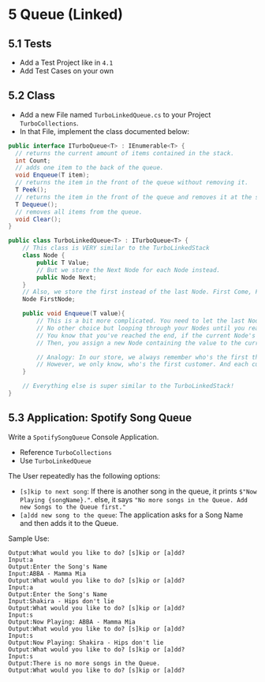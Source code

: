 # 5 Queue (Linked)

## 5.1 Tests
- Add a Test Project like in `4.1`
- Add Test Cases on your own

## 5.2 Class
- Add a new File named `TurboLinkedQueue.cs` to your Project `TurboCollections`.
- In that File, implement the class documented below:

```cs
public interface ITurboQueue<T> : IEnumerable<T> {
  // returns the current amount of items contained in the stack.
  int Count;
  // adds one item to the back of the queue.
  void Enqueue(T item);
  // returns the item in the front of the queue without removing it.
  T Peek();
  // returns the item in the front of the queue and removes it at the same time.
  T Dequeue();
  // removes all items from the queue.
  void Clear();
}
```

```cs
public class TurboLinkedQueue<T> : ITurboQueue<T> {
    // This class is VERY similar to the TurboLinkedStack
    class Node {
        public T Value;
        // But we store the Next Node for each Node instead.
        public Node Next;
    }
    // Also, we store the first instead of the last Node. First Come, First Serve.
    Node FirstNode;

    public void Enqueue(T value){
        // This is a bit more complicated. You need to let the last Node in the Queue know who's next after him.
        // No other choice but looping through your Nodes until you reach the end.
        // You know that you've reached the end, if the current Node's Next Node is null.
        // Then, you assign a new Node containing the value to the current node's Next field.

        // Analogy: In our store, we always remember who's the first that arrived. When a new customer arrives, we tell the last customer, that the new customer will be after them.
        // However, we only know, who's the first customer. And each customer knows, who comes after them. So we continue asking each customer, who comes after them, until one says: "No one! I'm last in the Queue" and we can tell them: "Not anymore! This new customer is now last in the queue"
    }

    // Everything else is super similar to the TurboLinkedStack!
}
```

## 5.3 Application: Spotify Song Queue
Write a `SpotifySongQueue` Console Application.
- Reference `TurboCollections`
- Use `TurboLinkedQueue`

The User repeatedly has the following options:
- `[s]kip to next song`: If there is another song in the queue, it prints `$"Now Playing {songName}."`. else, it says `"No more songs in the Queue. Add new Songs to the Queue first."`
- `[a]dd new song to the queue`: The application asks for a Song Name and then adds it to the Queue.

Sample Use:

```
Output:What would you like to do? [s]kip or [a]dd?
Input:a
Output:Enter the Song's Name
Input:ABBA - Mamma Mia
Output:What would you like to do? [s]kip or [a]dd?
Input:a
Output:Enter the Song's Name
Input:Shakira - Hips don't lie
Output:What would you like to do? [s]kip or [a]dd?
Input:s
Output:Now Playing: ABBA - Mamma Mia
Output:What would you like to do? [s]kip or [a]dd?
Input:s
Output:Now Playing: Shakira - Hips don't lie
Output:What would you like to do? [s]kip or [a]dd?
Input:s
Output:There is no more songs in the Queue.
Output:What would you like to do? [s]kip or [a]dd?
```